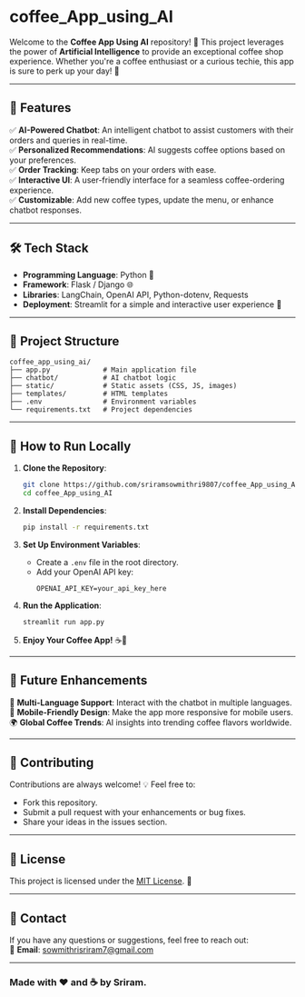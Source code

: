 # coffee_App_using_AI

Welcome to the **Coffee App Using AI** repository! 🎉 This project leverages the power of **Artificial Intelligence** to provide an exceptional coffee shop experience. Whether you're a coffee enthusiast or a curious techie, this app is sure to perk up your day! 🚀

---

## 🌟 Features

✅ **AI-Powered Chatbot**: An intelligent chatbot to assist customers with their orders and queries in real-time.  
✅ **Personalized Recommendations**: AI suggests coffee options based on your preferences.  
✅ **Order Tracking**: Keep tabs on your orders with ease.  
✅ **Interactive UI**: A user-friendly interface for a seamless coffee-ordering experience.  
✅ **Customizable**: Add new coffee types, update the menu, or enhance chatbot responses.

---

## 🛠️ Tech Stack

- **Programming Language**: Python 🐍  
- **Framework**: Flask / Django 🌐  
- **Libraries**: LangChain, OpenAI API, Python-dotenv, Requests  
- **Deployment**: Streamlit for a simple and interactive user experience 🎨

---

## 📂 Project Structure

```
coffee_app_using_ai/
├── app.py             # Main application file
├── chatbot/           # AI chatbot logic
├── static/            # Static assets (CSS, JS, images)
├── templates/         # HTML templates
├── .env               # Environment variables
└── requirements.txt   # Project dependencies
```

---

## 🚀 How to Run Locally

1. **Clone the Repository**:
   ```bash
   git clone https://github.com/sriramsowmithri9807/coffee_App_using_AI.git
   cd coffee_App_using_AI
   ```

2. **Install Dependencies**:
   ```bash
   pip install -r requirements.txt
   ```

3. **Set Up Environment Variables**:
   - Create a `.env` file in the root directory.
   - Add your OpenAI API key:
     ```
     OPENAI_API_KEY=your_api_key_here
     ```

4. **Run the Application**:
   ```bash
   streamlit run app.py
   ```

5. **Enjoy Your Coffee App!** ☕🎉

---

## 🎯 Future Enhancements

🔄 **Multi-Language Support**: Interact with the chatbot in multiple languages.  
📱 **Mobile-Friendly Design**: Make the app more responsive for mobile users.  
🌍 **Global Coffee Trends**: AI insights into trending coffee flavors worldwide.

---

## 🤝 Contributing

Contributions are always welcome! 💡 Feel free to:
- Fork this repository.
- Submit a pull request with your enhancements or bug fixes.
- Share your ideas in the issues section.

---

## 📜 License

This project is licensed under the [MIT License](LICENSE). 📝

---

## 💬 Contact

If you have any questions or suggestions, feel free to reach out:  
📧 **Email**: sowmithrisriram7@gmail.com

---

### Made with ❤️ and ☕ by Sriram.
